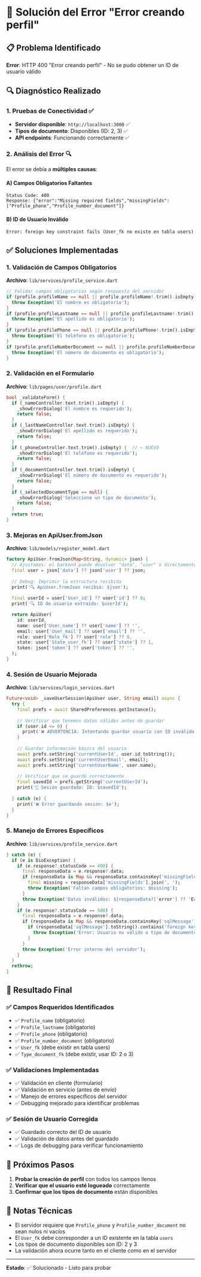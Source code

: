 # 🔧 Solución del Error "Error creando perfil"

## 📋 Problema Identificado

**Error**: HTTP 400 "Error creando perfil" - No se pudo obtener un ID de usuario válido

## 🔍 Diagnóstico Realizado

### 1. Pruebas de Conectividad ✅
- **Servidor disponible**: `http://localhost:3000` ✅
- **Tipos de documento**: Disponibles (ID: 2, 3) ✅
- **API endpoints**: Funcionando correctamente ✅

### 2. Análisis del Error 🔍
El error se debía a **múltiples causas**:

#### A) Campos Obligatorios Faltantes
```
Status Code: 400
Response: {"error":"Missing required fields","missingFields":["Profile_phone","Profile_number_document"]}
```

#### B) ID de Usuario Inválido
```
Error: foreign key constraint fails (User_fk no existe en tabla users)
```

## ✅ Soluciones Implementadas

### 1. **Validación de Campos Obligatorios**

**Archivo**: `lib/services/profile_service.dart`
```dart
// Validar campos obligatorios según respuesta del servidor
if (profile.profileName == null || profile.profileName!.trim().isEmpty) {
  throw Exception('El nombre es obligatorio');
}
if (profile.profileLastname == null || profile.profileLastname!.trim().isEmpty) {
  throw Exception('El apellido es obligatorio');
}
if (profile.profilePhone == null || profile.profilePhone!.trim().isEmpty) {
  throw Exception('El teléfono es obligatorio');
}
if (profile.profileNumberDocument == null || profile.profileNumberDocument!.trim().isEmpty) {
  throw Exception('El número de documento es obligatorio');
}
```

### 2. **Validación en el Formulario**

**Archivo**: `lib/pages/user/profile.dart`
```dart
bool _validateForm() {
  if (_nameController.text.trim().isEmpty) {
    _showErrorDialog('El nombre es requerido');
    return false;
  }
  if (_lastNameController.text.trim().isEmpty) {
    _showErrorDialog('El apellido es requerido');
    return false;
  }
  if (_phoneController.text.trim().isEmpty) {  // ← NUEVO
    _showErrorDialog('El teléfono es requerido');
    return false;
  }
  if (_documentController.text.trim().isEmpty) {
    _showErrorDialog('El número de documento es requerido');
    return false;
  }
  if (_selectedDocumentType == null) {
    _showErrorDialog('Seleccione un tipo de documento');
    return false;
  }
  return true;
}
```

### 3. **Mejoras en ApiUser.fromJson**

**Archivo**: `lib/models/register_model.dart`
```dart
factory ApiUser.fromJson(Map<String, dynamic> json) {
  // Ajustamos: el backend puede devolver "data", "user" o directamente los campos
  final user = json['data'] ?? json['user'] ?? json;
  
  // Debug: Imprimir la estructura recibida
  print('🔍 ApiUser.fromJson recibió: $json');
  
  final userId = user['User_id'] ?? user['id'] ?? 0;
  print('🔍 ID de usuario extraído: $userId');

  return ApiUser(
    id: userId,
    name: user['User_name'] ?? user['name'] ?? '',
    email: user['User_mail'] ?? user['email'] ?? '',
    role: user['Role_fk'] ?? user['role'] ?? 0,
    state: user['State_user_fk'] ?? user['state'] ?? 1,
    token: json['token'] ?? user['token'] ?? '',
  );
}
```

### 4. **Sesión de Usuario Mejorada**

**Archivo**: `lib/services/login_services.dart`
```dart
Future<void> _saveUserSession(ApiUser user, String email) async {
  try {
    final prefs = await SharedPreferences.getInstance();
    
    // Verificar que tenemos datos válidos antes de guardar
    if (user.id <= 0) {
      print('❌ ADVERTENCIA: Intentando guardar usuario con ID inválido: ${user.id}');
    }
    
    // Guardar información básica del usuario
    await prefs.setString('currentUserId', user.id.toString());
    await prefs.setString('currentUserEmail', email);
    await prefs.setString('currentUserName', user.name);
    
    // Verificar que se guardó correctamente
    final savedId = prefs.getString('currentUserId');
    print('💾 Sesión guardada: ID: $savedId');
    
  } catch (e) {
    print('❌ Error guardando sesión: $e');
  }
}
```

### 5. **Manejo de Errores Específicos**

**Archivo**: `lib/services/profile_service.dart`
```dart
} catch (e) {
  if (e is DioException) {
    if (e.response?.statusCode == 400) {
      final responseData = e.response?.data;
      if (responseData is Map && responseData.containsKey('missingFields')) {
        final missing = responseData['missingFields'].join(', ');
        throw Exception('Faltan campos obligatorios: $missing');
      }
      throw Exception('Datos inválidos: ${responseData?['error'] ?? 'Error desconocido'}');
    }
    if (e.response?.statusCode == 500) {
      final responseData = e.response?.data;
      if (responseData is Map && responseData.containsKey('sqlMessage')) {
        if (responseData['sqlMessage'].toString().contains('foreign key constraint fails')) {
          throw Exception('Error: Usuario no válido o tipo de documento inexistente');
        }
      }
      throw Exception('Error interno del servidor');
    }
  }
  rethrow;
}
```

## 🎯 Resultado Final

### ✅ Campos Requeridos Identificados
- ✅ `Profile_name` (obligatorio)
- ✅ `Profile_lastname` (obligatorio) 
- ✅ `Profile_phone` (obligatorio)
- ✅ `Profile_number_document` (obligatorio)
- ✅ `User_fk` (debe existir en tabla users)
- ✅ `Type_document_fk` (debe existir, usar ID: 2 o 3)

### ✅ Validaciones Implementadas
- ✅ Validación en cliente (formulario)
- ✅ Validación en servicio (antes de envío)
- ✅ Manejo de errores específicos del servidor
- ✅ Debugging mejorado para identificar problemas

### ✅ Sesión de Usuario Corregida
- ✅ Guardado correcto del ID de usuario
- ✅ Validación de datos antes del guardado
- ✅ Logs de debugging para verificar funcionamiento

## 🚀 Próximos Pasos

1. **Probar la creación de perfil** con todos los campos llenos
2. **Verificar que el usuario esté logueado** correctamente
3. **Confirmar que los tipos de documento** están disponibles

## 📝 Notas Técnicas

- El servidor requiere que `Profile_phone` y `Profile_number_document` no sean nulos ni vacíos
- El `User_fk` debe corresponder a un ID existente en la tabla `users`
- Los tipos de documento disponibles son ID: 2 y 3
- La validación ahora ocurre tanto en el cliente como en el servidor

---
**Estado**: ✅ Solucionado - Listo para probar